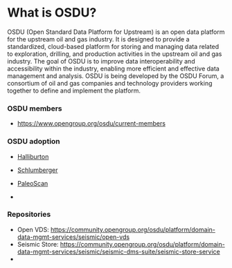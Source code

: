 # What is OSDU?
OSDU (Open Standard Data Platform for Upstream) is an open data platform for the upstream oil and gas industry. It is designed to provide a standardized, cloud-based platform for storing and managing data related to exploration, drilling, and production activities in the upstream oil and gas industry. The goal of OSDU is to improve data interoperability and accessibility within the industry, enabling more efficient and effective data management and analysis. OSDU is being developed by the OSDU Forum, a consortium of oil and gas companies and technology providers working together to define and implement the platform.

### OSDU members
- https://www.opengroup.org/osdu/current-members

### OSDU adoption
- [Halliburton](https://www.halliburton.com/en/events/managing-making-the-most-of-your-seismic-data-on-osdu)
- [Schlumberger](https://www.software.slb.com/data/guide-to-osdu-data-platform)
- [PaleoScan](https://www.eliis-geo.com/documents/Documents/Brochure_2022_web.pdf)

- 
### Repositories
- Open VDS: https://community.opengroup.org/osdu/platform/domain-data-mgmt-services/seismic/open-vds
- Seismic Store: https://community.opengroup.org/osdu/platform/domain-data-mgmt-services/seismic/seismic-dms-suite/seismic-store-service
- 